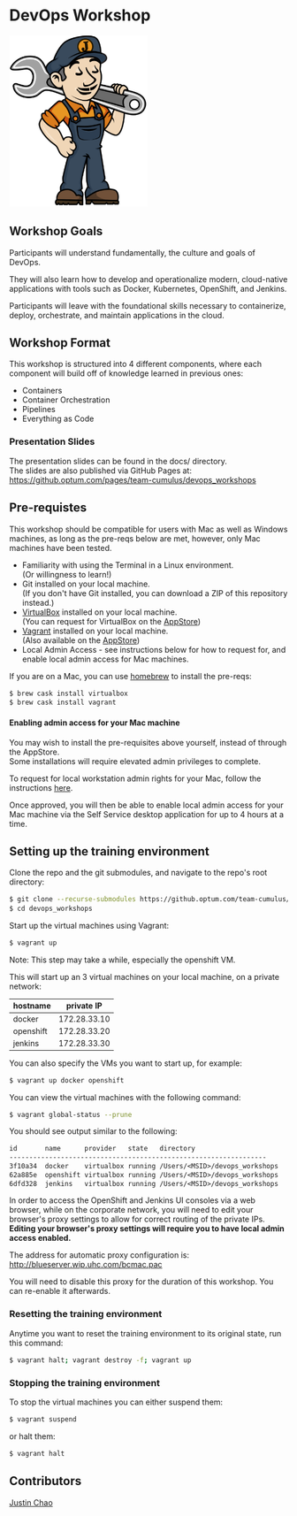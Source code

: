 # DevOps Workshop

<img src="docs/images/jenkins_JCasC.png" width="250">

## Workshop Goals

Participants will understand fundamentally, the culture and goals of DevOps.

They will also learn how to develop and operationalize modern, 
cloud-native applications with tools such as Docker, Kubernetes, OpenShift, and Jenkins.

Participants will leave with the foundational skills necessary to 
containerize, deploy, orchestrate, and maintain applications in the cloud.


## Workshop Format
This workshop is structured into 4 different components, where each component will build off of knowledge learned in previous ones:
- Containers
- Container Orchestration
- Pipelines
- Everything as Code

### Presentation Slides
The presentation slides can be found in the docs/ directory.  
The slides are also published via GitHub Pages at:   
https://github.optum.com/pages/team-cumulus/devops_workshops


## Pre-requistes
This workshop should be compatible for users with Mac as well as Windows machines, 
as long as the pre-reqs below are met, however, only Mac machines have been tested.


- Familiarity with using the Terminal in a Linux environment.   
(Or willingness to learn!)
- Git installed on your local machine.  
(If you don't have Git installed, you can download a ZIP of this repository instead.)
- [VirtualBox](https://www.virtualbox.org/wiki/Downloads) installed on your local machine.   
(You can request for VirtualBox on the [AppStore](http://appstore.uhc.com/AppInfo/AppVersionId/18189?BackToList=/AppList/AppList))
- [Vagrant](https://www.vagrantup.com/docs/installation/) installed on your local machine.   
(Also available on the [AppStore](http://appstore.uhc.com/AppInfo/AppVersionId/15331?BackToList=/AppList/AppList))
- Local Admin Access - see instructions below for how to request for, and enable local admin access for Mac machines.

If you are on a Mac, you can use [homebrew](https://brew.sh/) to install the pre-reqs:
```bash
$ brew cask install virtualbox
$ brew cask install vagrant
```

#### Enabling admin access for your Mac machine
You may wish to install the pre-requisites above yourself, instead of through the AppStore.  
Some installations will require elevated admin privileges to complete.  

To request for local workstation admin rights for your Mac, follow the instructions 
[here](https://helpdesk.uhg.com/knowledge-center/personal-hardware-software/general-applications/mac-computer/181051).

Once approved, you will then be able to enable local admin access for your Mac machine via 
the Self Service desktop application for up to 4 hours at a time.


## Setting up the training environment
Clone the repo and the git submodules, and navigate to the repo's root directory:
```bash
$ git clone --recurse-submodules https://github.optum.com/team-cumulus/devops_workshops.git
$ cd devops_workshops
```

Start up the virtual machines using Vagrant:  
```bash
$ vagrant up
```
Note: This step may take a while, especially the openshift VM.

This will start up an 3 virtual machines on your local machine, on a private network:  

hostname  | private IP
---       | ---
docker    | 172.28.33.10
openshift | 172.28.33.20
jenkins   | 172.28.33.30


You can also specify the VMs you want to start up, for example:
```bash
$ vagrant up docker openshift
```


You can view the virtual machines with the following command:
```bash
$ vagrant global-status --prune
```

You should see output similar to the following:
```
id       name      provider   state   directory
-----------------------------------------------------------------
3f10a34  docker    virtualbox running /Users/<MSID>/devops_workshops
62a885e  openshift virtualbox running /Users/<MSID>/devops_workshops
6dfd328  jenkins   virtualbox running /Users/<MSID>/devops_workshops
```


In order to access the OpenShift and Jenkins UI consoles via a web browser, while
on the corporate network, you will need to edit your browser's proxy settings to allow
for correct routing of the private IPs.
**Editing your browser's proxy settings will require you to have local admin access enabled.**

The address for automatic proxy configuration is: http://blueserver.wip.uhc.com/bcmac.pac 

You will need to disable this proxy for the duration of this workshop. You can re-enable it afterwards.


### Resetting the training environment
Anytime you want to reset the training environment to its original state, run this command:

```bash
$ vagrant halt; vagrant destroy -f; vagrant up
```

### Stopping the training environment
To stop the virtual machines you can either suspend them:

```bash
$ vagrant suspend
```

or halt them:
```bash
$ vagrant halt
```


## Contributors
[Justin Chao](mailto:justin.chao@optum.com)

